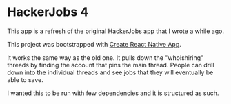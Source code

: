 # HackerJobs 4

This app is a refresh of the original HackerJobs app that I wrote a while ago.

This project was bootstrapped with [Create React Native App](https://github.com/react-community/create-react-native-app).

It works the same way as the old one. It pulls down the "whoishiring" threads by finding the account that pins the main thread. People can drill down into the individual threads and see jobs that they will eventually be able to save.

I wanted this to be run with few dependencies and it is structured as such.
